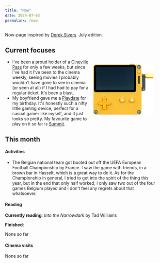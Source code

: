 ```yaml
---
title: "Now"
date: 2024-07-03
permalink: /now
---
```

Now-page inspired by <a href="https://sive.rs/nowff">Derek Sivers</a>. July edition.

## Current focuses

<div style="float: right; margin: 0 1em; width: 200px;"><p style="text-align:center;"><img src="docs/assets/images/Playdate_front-view.png" /></p></div>

- I've been a proud holder of a <a href="https://cinevillepass.be/en-BE" target="_blank">Cineville Pass</a> for only a few weeks, but since I've had it I've been to the cinema weekly, seeing movies I probably wouldn't have gone to see in cinema (or seen at all) if I had had to pay for a regular ticket. It's been a blast.
- My boyfriend gave me a <a href="https://play.date/" target="_blank">Playdate</a> for my birthday. It's honestly such a nifty little gaming device, perfect for a casual gamer like myself, and it just looks so pretty. My favourite game to play on it so far is <a href="https://play.date/games/summit/" target="_blank">Summit</a>.

## This month
#### Activities
- The Belgian national team got booted out off the UEFA European Football Championship by France. I saw the game with friends, in a brown bar in Hasselt, which is a great way to do it. As for the Championship in general, I tried to get into the spirit of the thing this year, but in the end that only half worked; I only saw two out of the four games Belgium played and I don't feel any regrets about that whatsoever.

#### Reading
**Currently reading**: *Into the Narrowdark* by Tad Williams

**Finished**: 

None so far

#### Cinema visits
None so far
